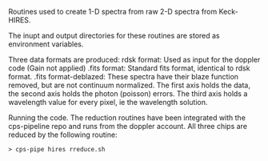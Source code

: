 Routines used to create 1-D spectra from raw 2-D spectra from Keck-HIRES.

The inupt and output directories for these routines are stored 
as environment variables. 

Three data formats are produced:
rdsk format: Used as input for the doppler code (Gain not applied)
.fits format: Standard fits format, identical to rdsk format.
.fits format-deblazed: These spectra have their blaze function removed, but
   are not continuum normalized. The first axis holds the data, the second
   axis holds the photon (poisson) errors. The third axis holds a wavelength
   value for every pixel, ie the wavelength solution.
   
Running the code.
 The reduction routines have been integrated with the cps-pipeline repo and
 runs from the doppler account. All three chips are reduced by the following
 routine:
 
 `> cps-pipe hires rreduce.sh   `